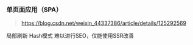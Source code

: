 ### 单页面应用（SPA）
> https://blog.csdn.net/weixin_44337386/article/details/125292569

局部刷新
Hash模式
难以进行SEO，仅能使用SSR改善
